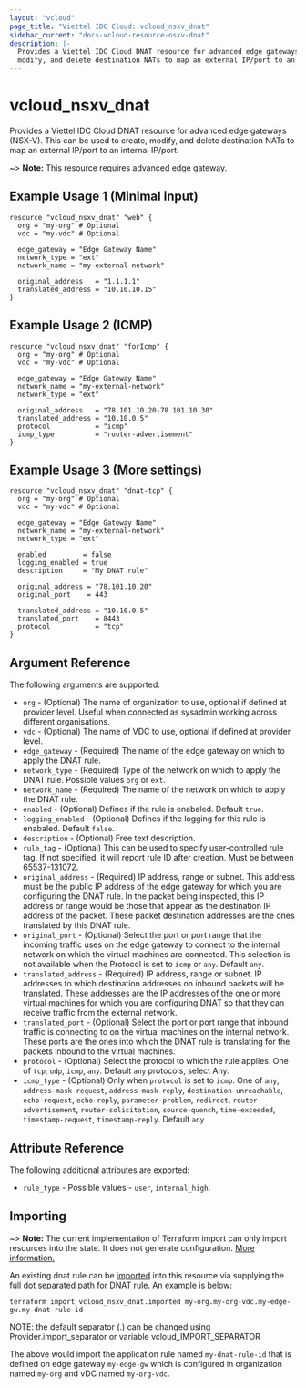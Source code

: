 ```yaml
---
layout: "vcloud"
page_title: "Viettel IDC Cloud: vcloud_nsxv_dnat"
sidebar_current: "docs-vcloud-resource-nsxv-dnat"
description: |-
  Provides a Viettel IDC Cloud DNAT resource for advanced edge gateways (NSX-V). This can be used to create,
  modify, and delete destination NATs to map an external IP/port to an internal IP/port.
---
```


# vcloud\_nsxv\_dnat

Provides a Viettel IDC Cloud DNAT resource for advanced edge gateways (NSX-V). This can be used to create,
modify, and delete destination NATs to map an external IP/port to an internal IP/port.

~> **Note:** This resource requires advanced edge gateway.

## Example Usage 1 (Minimal input)

```hcl
resource "vcloud_nsxv_dnat" "web" {
  org = "my-org" # Optional
  vdc = "my-vdc" # Optional

  edge_gateway = "Edge Gateway Name"
  network_type = "ext"
  network_name = "my-external-network"

  original_address   = "1.1.1.1"
  translated_address = "10.10.10.15"
}
```

## Example Usage 2 (ICMP)

```hcl
resource "vcloud_nsxv_dnat" "forIcmp" {
  org = "my-org" # Optional
  vdc = "my-vdc" # Optional

  edge_gateway = "Edge Gateway Name"
  network_name = "my-external-network"
  network_type = "ext"

  original_address   = "78.101.10.20-78.101.10.30"
  translated_address = "10.10.0.5"
  protocol           = "icmp"
  icmp_type          = "router-advertisement"
}
```

## Example Usage 3 (More settings)

```hcl
resource "vcloud_nsxv_dnat" "dnat-tcp" {
  org = "my-org" # Optional
  vdc = "my-vdc" # Optional

  edge_gateway = "Edge Gateway Name"
  network_name = "my-external-network"
  network_type = "ext"

  enabled         = false
  logging_enabled = true
  description     = "My DNAT rule"

  original_address = "78.101.10.20"
  original_port    = 443

  translated_address = "10.10.0.5"
  translated_port    = 8443
  protocol           = "tcp"
}
```

## Argument Reference

The following arguments are supported:

* `org` - (Optional) The name of organization to use, optional if defined at provider level. Useful
when connected as sysadmin working across different organisations.
* `vdc` - (Optional) The name of VDC to use, optional if defined at provider level.
* `edge_gateway` - (Required) The name of the edge gateway on which to apply the DNAT rule.
* `network_type` - (Required) Type of the network on which to apply the DNAT rule. Possible values
`org` or `ext`.
* `network_name` - (Required) The name of the network on which to apply the DNAT rule.
* `enabled` - (Optional) Defines if the rule is enabaled. Default `true`.
* `logging_enabled` - (Optional) Defines if the logging for this rule is enabaled. Default `false`.
* `description` - (Optional) Free text description.
* `rule_tag` - (Optional) This can be used to specify user-controlled rule tag. If not specified,
it will report rule ID after creation. Must be between 65537-131072.
* `original_address` - (Required) IP address, range or subnet. This address must be the public IP
address of the edge gateway for which you are configuring the DNAT rule. In the packet being
inspected, this IP address or range would be those that appear as the destination IP address of the
packet. These packet destination addresses are the ones translated by this DNAT rule. 
* `original_port` - (Optional) Select the port or port range that the incoming traffic uses on the
edge gateway to connect to the internal network on which the virtual machines are connected. This
selection is not available when the Protocol is set to `icmp` or `any`. Default `any`.
* `translated_address` - (Required) IP address, range or subnet. IP addresses to which destination
addresses on inbound packets will be translated. These addresses are the IP addresses of the one or
more virtual machines for which you are configuring DNAT so that they can receive traffic from the
external network. 
* `translated_port` - (Optional) Select the port or port range that inbound traffic is connecting
to on the virtual machines on the internal network. These ports are the ones into which the DNAT
rule is translating for the packets inbound to the virtual machines.
* `protocol` - (Optional) Select the protocol to which the rule applies. One of `tcp`, `udp`,
`icmp`, `any`. Default `any`
protocols, select Any.
* `icmp_type` - (Optional) Only when `protocol` is set to `icmp`. One of `any`,
`address-mask-request`, `address-mask-reply`, `destination-unreachable`, `echo-request`,
`echo-reply`, `parameter-problem`, `redirect`, `router-advertisement`, `router-solicitation`,
`source-quench`, `time-exceeded`, `timestamp-request`, `timestamp-reply`. Default `any`


## Attribute Reference

The following additional attributes are exported:

* `rule_type` - Possible values - `user`, `internal_high`.

## Importing

~> **Note:** The current implementation of Terraform import can only import resources into the state.
It does not generate configuration. [More information.](https://www.terraform.io/docs/import/)

An existing dnat rule can be [imported][docs-import] into this resource
via supplying the full dot separated path for DNAT rule. An example is below:

[docs-import]: https://www.terraform.io/docs/import/

```
terraform import vcloud_nsxv_dnat.imported my-org.my-org-vdc.my-edge-gw.my-dnat-rule-id
```

NOTE: the default separator (.) can be changed using Provider.import_separator or variable vcloud_IMPORT_SEPARATOR

The above would import the application rule named `my-dnat-rule-id` that is defined on edge
gateway `my-edge-gw` which is configured in organization named `my-org` and vDC named `my-org-vdc`.
